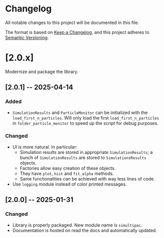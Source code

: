 # Changelog

All notable changes to this project will be documented in this file.

The format is based on [Keep a Changelog](https://keepachangelog.com/en/1.1.0/),
and this project adheres to [Semantic Versioning](https://semver.org/spec/v2.0.0.html).

# [2.0.x]

Modernize and package the library.

## [2.0.1] -- 2025-04-14

### Added

- `SimulationResults` and `ParticleMonitor` can be initialized with the `load_first_n_particles`.
  Will only load the first `load_first_n_particles` in `folder_particle_monitor` to speed up the script for debug purposes.

### Changed

- UI is more natural. In particular:
    - Simulation results are stored in appropriate `SimulationResults`; a bunch of `SimulationResults` are stored to `SimulationsResults` objects.
    - Factories allow easy creation of these objects.
    - They have `plot`, `hist` and `fit_alpha` methods.
    - Same functionalities can be achieved with way less lines of code.
- Use `logging` module instead of color printed messages.

## [2.0.0] -- 2025-01-31

### Changed

- Library is properly packaged. New module name is `simultipac`.
- Documentation is hosted on read the docs and automatically updated.

<!-- ## [0.0.0] 1312-01-01 -->
<!---->
<!-- ### Added -->
<!---->
<!-- ### Changed -->
<!---->
<!-- ### Deprecated -->
<!---->
<!-- ### Removed -->
<!---->
<!-- ### Fixed -->
<!---->
<!-- ### Security -->
